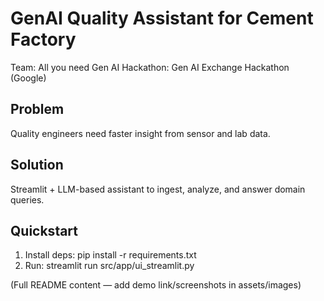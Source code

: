 # GenAI Quality Assistant for Cement Factory
Team: All you need Gen AI
Hackathon: Gen AI Exchange Hackathon (Google)

## Problem
Quality engineers need faster insight from sensor and lab data.

## Solution
Streamlit + LLM-based assistant to ingest, analyze, and answer domain queries.

## Quickstart
1. Install deps: pip install -r requirements.txt
2. Run: streamlit run src/app/ui_streamlit.py

(Full README content — add demo link/screenshots in assets/images)
